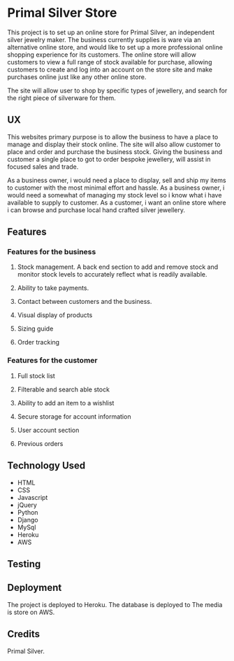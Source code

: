 # Primal Silver Store

This project is to set up an online store for Primal Silver, an independent silver jewelry maker. The business currently supplies is ware via an alternative online store, and would like to set up a more professional online shopping experience for its customers.
The online store will allow customers to view a full range of stock available for purchase, allowing customers to create and log into an account on the store site and make purchases online just like any other online store.

The site will allow user to shop by specific types of jewellery, and search for the right piece of silverware for them.

## UX

This websites primary purpose is to allow the business to have a place to manage and display their stock online. The site will also allow customer to place and order and purchase the business stock. Giving the business and customer a single place to got to order bespoke jewellery, will assist in focused sales and trade.

As a business owner, i would need a place to display, sell and ship my items to customer with the most minimal effort and hassle.
As a business owner, i would need a somewhat of managing my stock level so i know what i have available to supply to customer.
As a customer, i want an online store where i can browse and purchase local hand crafted silver jewellery.

## Features

### Features for the business

1. Stock management. A back end section to add and remove stock and monitor stock levels to accurately reflect what is readily available.

2. Ability to take payments.

3. Contact between customers and the business.

4. Visual display of products

5. Sizing guide

6. Order tracking

### Features for the customer

1. Full stock list

2. Filterable and search able stock

3. Ability to add an item to a wishlist

4. Secure storage for account information

5. User account section

6. Previous orders

## Technology Used

- HTML
- CSS
- Javascript
- jQuery
- Python
- Django
- MySql
- Heroku
- AWS

## Testing

## Deployment

The project is deployed to Heroku.
The database is deployed to
The media is store on AWS.

## Credits

Primal Silver.
